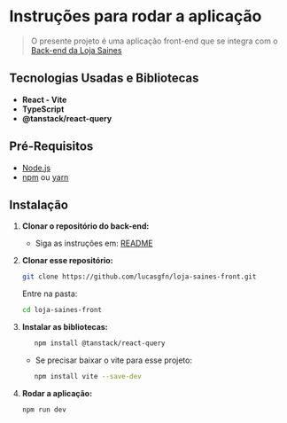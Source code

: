 # Instruções para rodar a aplicação
> O presente projeto é uma aplicação front-end que se integra com o  [Back-end da Loja Saines](https://github.com/lucasgfn/backend-spring-loja)

## Tecnologias Usadas e Bibliotecas
- **React - Vite**
- **TypeScript**
- **@tanstack/react-query**

## Pré-Requisitos
- [Node.js](https://nodejs.org/)
- [npm](https://www.npmjs.com/) ou [yarn](https://yarnpkg.com/) 

## Instalação

1. **Clonar o repositório do back-end:**
   - Siga as instruções em: [README](https://github.com/lucasgfn/backend-spring-loja/blob/main/README.md)

2. **Clonar esse repositório:**
   ```bash
   git clone https://github.com/lucasgfn/loja-saines-front.git
   ```
   Entre na pasta:
   ```bash
   cd loja-saines-front
   ```

3. **Instalar as bibliotecas:**
    ````bash
       npm install @tanstack/react-query
    ````
    
   - Se precisar baixar o vite para esse projeto:  
   ````bash
      npm install vite --save-dev
   ````

4. **Rodar a aplicação:**
   ```
   npm run dev
   ```
   
